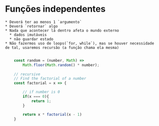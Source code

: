 # Funções independentes

    * Deverá ter ao menos 1 `argumento`
    * Deverá `retornar` algo
    * Nada que acontecer lá dentro afeta o mundo externo
      * dados imutáveis
      * não guardar estado
    * Não fazermos uso de loops(`for, while`), mas se houver necessidade de tal, usaremos recursão (a função chama ela mesma)

```js

    const random = (number, Math) =>
        Math.floor(Math.random() * number);
    
    // recursive
    // Find the factorial of a number
    const factorial = x => {

        // if number is 0
        if(x === 0){
            return 1;
        }

        return x * factorial(x - 1)
    }
    
```